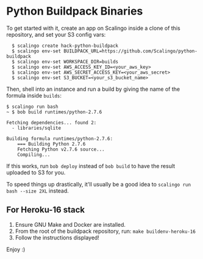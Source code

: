 # Python Buildpack Binaries

To get started with it, create an app on Scalingo inside a clone of this repository, and set your S3 config vars:

```
  $ scalingo create hack-python-buildpack
  $ scalingo env-set BUILDPACK_URL=https://github.com/Scalingo/python-buildpack
  $ scalingo env-set WORKSPACE_DIR=builds
  $ scalingo env-set AWS_ACCESS_KEY_ID=<your_aws_key>
  $ scalingo env-set AWS_SECRET_ACCESS_KEY=<your_aws_secret>
  $ scalingo env-set S3_BUCKET=<your_s3_bucket_name>
```

Then, shell into an instance and run a build by giving the name of the formula inside `builds`:

    $ scalingo run bash
    ~ $ bob build runtimes/python-2.7.6

    Fetching dependencies... found 2:
      - libraries/sqlite

    Building formula runtimes/python-2.7.6:
        === Building Python 2.7.6
        Fetching Python v2.7.6 source...
        Compiling...

If this works, run `bob deploy` instead of `bob build` to have the result uploaded to S3 for you.

To speed things up drastically, it'll usually be a good idea to `scalingo run bash --size 2XL` instead.

For Heroku-16 stack
-------------------

1. Ensure GNU Make and Docker are installed.
2. From the root of the buildpack repository, run: `make buildenv-heroku-16`
3. Follow the instructions displayed!

Enjoy :)
